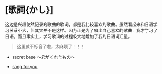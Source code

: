 # [歌詞{かし}]

这边是兴趣使然记录的歌曲的歌词，都是我比较喜欢的歌曲。虽然看起来和日语学习关系不大，但其实并不是这样。因为正是为了唱出自己喜欢的歌曲，我才学习了日语。而且事实上，学习歌词的过程极大地增加了我的日语词汇量。

> 这里就不标音了啦，太麻烦了！！！

- [secret base ～君がくれたもの～](secret_base.md)

- [song for you](song_for_you.md)

